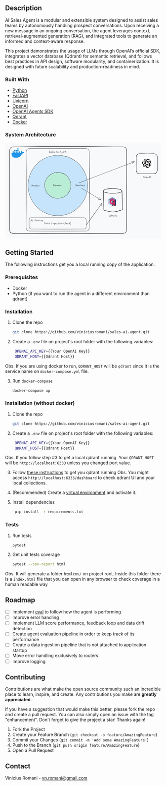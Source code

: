 ## Description

AI Sales Agent is a modular and extensible system designed to assist sales teams by autonomously handling prospect conversations. Upon receiving a new message in an ongoing conversation, the agent leverages context, retrieval-augmented generation (RAG), and integrated tools to generate an informed and context-aware response.

This project demonstrates the usage of LLMs through OpenAI’s official SDK, integrates a vector database (Qdrant) for semantic retrieval, and follows best practices in API design, software modularity, and containerization. It is designed with future scalability and production-readiness in mind.


### Built With

* [Python](https://www.python.org/)
* [FastAPI](https://fastapi.tiangolo.com/)
* [Uvicorn](https://www.uvicorn.org/)
* [OpenAI](https://platform.openai.com/docs/libraries)
* [OpenAI Agents SDK](https://openai.github.io/openai-agents-python/)
* [Qdrant](https://qdrant.tech/)
* [Docker](https://www.docker.com/)

### System Architecture

![Architecture](assets/architecture.jpg)

## Getting Started

The following instructions get you a local running copy of the application.

### Prerequisites

* Docker
* Python (if you want to run the agent in a different environment than qdrant)

### Installation

1. Clone the repo
   ```sh
   git clone https://github.com/viniciusromani/sales-ai-agent.git
   ```

2. Create a `.env` file on project's root folder with the following variables:
   ```sh
    OPENAI_API_KEY={{Your OpenAI Key}}
    QDRANT_HOST={{Qdrant Host}}
   ```
Obs. If you are using docker to run, `QDRANT_HOST` will be `qdrant` since it is the service name on `docker-compose.yml` file.

3. Run `docker-compose`
   ```sh
   docker-compose up
   ```

### Installation (without docker)

1. Clone the repo
   ```sh
   git clone https://github.com/viniciusromani/sales-ai-agent.git
   ```

2. Create a `.env` file on project's root folder with the following variables:
   ```sh
    OPENAI_API_KEY={{Your OpenAI Key}}
    QDRANT_HOST={{Qdrant Host}}
   ```
Obs. If you follow step #3 to get a local qdrant running. Your `QDRANT_HOST` will be `http://localhost:6333` unless you changed port value.

3. Follow [these instructions](https://qdrant.tech/documentation/quickstart/) to get you qdrant running
Obs. You might access `http://localhost:6333/dashboard` to check qdrant UI and your local collections.

4. (Recommended) Create a [virtual environment](https://docs.python.org/pt-br/dev/library/venv.html) and activate it.

5. Install dependencies
   ```sh
    pip install -r requirements.txt
   ```

### Tests

1. Run tests
   ```sh
   pytest
   ```
2. Get unit tests coverage
   ```sh
   pytest --cov-report html
   ```
Obs. It will generate a folder `htmlcov/` on project root. Inside this folder there is a `index.html` file that you can open in any browser to check coverage in a human readable way

<!-- ROADMAP -->
## Roadmap

- [ ] Implement [eval](https://platform.openai.com/docs/guides/evals) to follow how the agent is performing
- [ ] Improve error handling
- [ ] Implement LLM score performance, feedback loop and data drift detection
- [ ] Create agent evaluation pipeline in order to keep track of its performance
- [ ] Create a data ingestion pipeline that is not attached to application startup
- [ ] Move error handling exclusively to routers
- [ ] Improve logging

<!-- CONTRIBUTING -->
## Contributing

Contributions are what make the open source community such an incredible place to learn, inspire, and create. Any contributions you make are **greatly appreciated**.

If you have a suggestion that would make this better, please fork the repo and create a pull request. You can also simply open an issue with the tag "enhancement".
Don't forget to give the project a star! Thanks again!

1. Fork the Project
2. Create your Feature Branch (`git checkout -b feature/AmazingFeature`)
3. Commit your Changes (`git commit -m 'Add some AmazingFeature'`)
4. Push to the Branch (`git push origin feature/AmazingFeature`)
5. Open a Pull Request

<!-- CONTACT -->
## Contact

Vinicius Romani - vn.romani@gmail.com